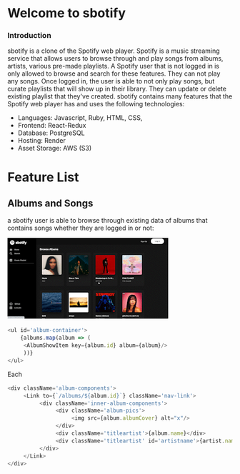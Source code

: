 # Welcome to sbotify

### Introduction

sbotify is a clone of the Spotify web player. Spotify is a music streaming service that allows users to browse through and play songs from albums, artists, various pre-made playlists. A Spotify user that is not logged in is only allowed to browse and search for these features. They can not play any songs. Once logged in, the user is able to not only play songs, but curate playlists that will show up in their library. They can update or delete existing playlist that they've created. sbotify contains many features that the Spotify web player has and uses the following technologies:

* Languages: Javascript, Ruby, HTML, CSS,
* Frontend: React-Redux
* Database: PostgreSQL
* Hosting: Render
* Asset Storage: AWS (S3)

# Feature List
## Albums and Songs
a sbotify user is able to browse through existing data of albums that contains songs whether they are logged in or not:

![gif of profiles](app/assets/album-song.gif)

``` javascript
<ul id='album-container'>
    {albums.map(album => (
     <AlbumShowItem key={album.id} album={album}/>
     ))}
</ul>
```

Each <AlbumShowItem/>
``` javascript
<div className='album-components'>
     <Link to={`/albums/${album.id}`} className='nav-link'>
          <div className='inner-album-components'>
               <div className='album-pics'>
                    <img src={album.albumCover} alt="x"/>
               </div>
               <div className='titleartist'>{album.name}</div>
               <div className='titleartist' id='artistname'>{artist.name}</div>
          </div>
     </Link>
</div>

```
